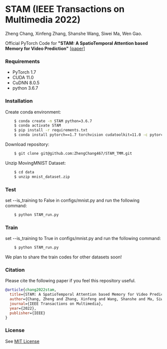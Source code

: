 # STAM (IEEE Transactions on Multimedia 2022)

Zheng Chang,
Xinfeng Zhang,
Shanshe Wang,
Siwei Ma,
Wen Gao.

Official PyTorch Code for **"STAM: A SpatioTemporal Attention based Memory for Video Prediction"** [[paper]](https://ieeexplore.ieee.org/abstract/document/9695337/)

### Requirements
- PyTorch 1.7
- CUDA 11.0
- CuDNN 8.0.5
- python 3.6.7

### Installation
Create conda environment:
```bash
    $ conda create -n STAM python=3.6.7
    $ conda activate STAM
    $ pip install -r requirements.txt
    $ conda install pytorch==1.7 torchvision cudatoolkit=11.0 -c pytorch
```
Download repository:
```bash
    $ git clone git@github.com:ZhengChang467/STAM_TMM.git
```
Unzip MovingMNIST Dataset:
```bash
    $ cd data
    $ unzip mnist_dataset.zip
```
### Test
set --is_training to False in configs/mnist.py and run the following command:
```bash
    $ python STAM_run.py
```
### Train
set --is_training to True in configs/mnist.py and run the following command:
```bash
    $ python STAM_run.py
```
We plan to share the train codes for other datasets soon!
### Citation
Please cite the following paper if you feel this repository useful.
```bibtex
@article{chang2022stam,
  title={STAM: A SpatioTemporal Attention based Memory for Video Prediction},
  author={Chang, Zheng and Zhang, Xinfeng and Wang, Shanshe and Ma, Siwei and Gao, Wen},
  journal={IEEE Transactions on Multimedia},
  year={2022},
  publisher={IEEE}
}
```
### License
See [MIT License](https://github.com/ZhengChang467/STAM-TMM/blob/master/LICENSE)

